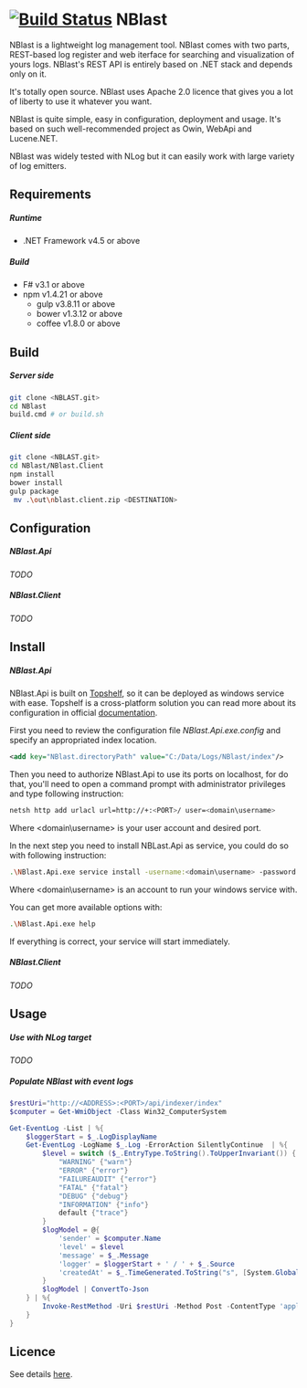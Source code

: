 [![Build Status](https://travis-ci.org/vba/NBlast.svg?branch=master)](https://travis-ci.org/vba/NBlast)
NBlast
======

NBlast is a lightweight log management tool. NBlast comes with two parts, REST-based log register and web iterface for searching and visualization of yours logs. NBlast's REST API is entirely based on .NET stack and depends only on it. 

It's totally open source. NBlast uses Apache 2.0 licence that gives you a lot of liberty to use it whatever you want.

NBlast is quite simple, easy in configuration, deployment and usage. It's based on such well-recommended project as Owin, WebApi and Lucene.NET.

NBlast was widely tested with NLog but it can easily work with large variety of log emitters.

Requirements
-------
##### Runtime
* .NET Framework v4.5 or above

##### Build
* F# v3.1 or above
* npm v1.4.21 or above
  * gulp v3.8.11 or above
  * bower v1.3.12 or above
  * coffee v1.8.0 or above

Build
-------
##### Server side
```bash
git clone <NBLAST.git>
cd NBlast
build.cmd # or build.sh
```

##### Client side
```bash
git clone <NBLAST.git>
cd NBlast/NBlast.Client
npm install
bower install
gulp package
 mv .\out\nblast.client.zip <DESTINATION>
```


Configuration
--------
##### NBlast.Api
*TODO*

##### NBlast.Client
*TODO*

Install
--------
##### NBlast.Api
NBlast.Api is built on [Topshelf](http://topshelf-project.com), so it can be deployed as windows service with ease. Topshelf is a cross-platform solution you can read more about its configuration in official [documentation](http://docs.topshelf-project.com/en/latest/).

First you need to review the configuration file *NBlast.Api.exe.config* and specify an appropriated index location.
```xml
<add key="NBlast.directoryPath" value="C:/Data/Logs/NBlast/index"/>
```

Then you need to authorize NBlast.Api to use its ports on localhost, for do that, you'll need to open a command prompt with administrator privileges and type following instruction:
```bash
netsh http add urlacl url=http://+:<PORT>/ user=<domain\username>
``` 
Where <domain\username> is your user account and <PORT> desired port. 

In the next step you need to install NBLast.Api as service, you could do so with following instruction:
```bash
.\NBlast.Api.exe service install -username:<domain\username> -password:**** --autostart
```
Where <domain\username> is an account to run your windows service with.

You can get more available options with:
```bash
.\NBlast.Api.exe help
```

If everything is correct, your service will start immediately. 

##### NBlast.Client
*TODO*

Usage
--------
##### Use with NLog target
*TODO*

##### Populate NBlast with event logs
```powershell
$restUri="http://<ADDRESS>:<PORT>/api/indexer/index"
$computer = Get-WmiObject -Class Win32_ComputerSystem 

Get-EventLog -List | %{ 
    $loggerStart = $_.LogDisplayName 
    Get-EventLog -LogName $_.Log -ErrorAction SilentlyContinue  | %{
        $level = switch ($_.EntryType.ToString().ToUpperInvariant()) {
            "WARNING" {"warn"}
            "ERROR" {"error"}
            "FAILUREAUDIT" {"error"}
            "FATAL" {"fatal"}
            "DEBUG" {"debug"}
            "INFORMATION" {"info"}
            default {"trace"}
        }
        $logModel = @{
            'sender' = $computer.Name
            'level' = $level
            'message' = $_.Message
            'logger' = $loggerStart + ' / ' + $_.Source
            'createdAt' = $_.TimeGenerated.ToString("s", [System.Globalization.CultureInfo]::InvariantCulture )
        } 
        $logModel | ConvertTo-Json
    } | %{
        Invoke-RestMethod -Uri $restUri -Method Post -ContentType 'application/json' -Body $_
    }
}
```

Licence
------
See details [here](https://raw.githubusercontent.com/vba/NBlast/master/LICENSE).
